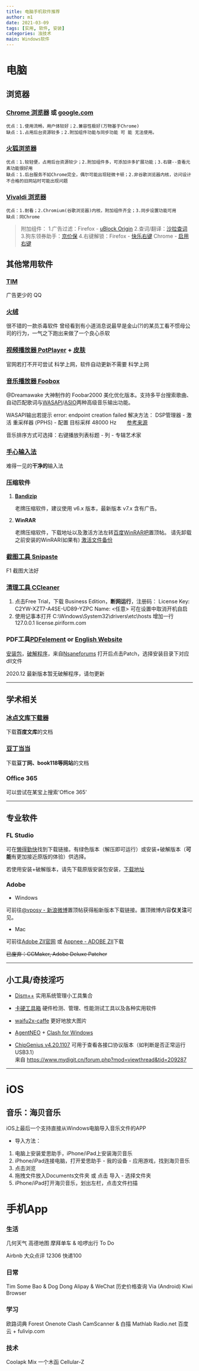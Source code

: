 ```yaml
---
title: 电脑手机软件推荐
author: m1
date: 2021-03-09
tags: [实用, 软件, 安装]
categories: 浊技术
main: Windows软件
---
```

# 电脑

## 浏览器

### [Chrome 浏览器](https://www.google.cn/intl/zh-CN/chrome/) 或 [google.com](https://www.google.com/intl/zh-CN/chrome/)

    优点：1.使用流畅，用户体较好；2.兼容性极好(万物基于Chrome)
    缺点：1.占用后台资源较多；2.附加组件功能与同步功能 可 能 无法使用。

### [火狐浏览器](https://www.mozilla.org/zh-CN/firefox/new/?redirect_source=firefox-com)

    优点：1.较轻便，占用后台资源较少；2.附加组件多，可添加许多扩展功能；3.右键--查看元素功能很好用
    缺点：1.后台服务不如Chrome完全，偶尔可能出现轻微卡顿；2.非谷歌浏览器内核，访问设计不合格的旧网站时可能出现问题

### [Vivaldi 浏览器](https://vivaldi.com/zh-hans/)

    优点：1.耐看；2.Chromium(谷歌浏览器)内核，附加组件齐全；3.同步设置功能可用
    缺点：同Chrome

> 附加组件： 
    1.广告过滤：Firefox - [uBlock Origin](https://addons.mozilla.org/zh-CN/firefox/addon/ublock-origin/) 
    2.查词/翻译：[沙拉查词](https://saladict.crimx.com/) 
    3.狗东领券助手：[京价保](https://jjb.im/)
    4.右键解锁：Firefox - [快乐右键](https://addons.mozilla.org/zh-CN/firefox/addon/%E5%BF%AB%E4%B9%90%E5%8F%B3%E9%94%AE/)  Chrome - [启用右键](https://chrome.google.com/webstore/detail/enable-right-click-for-go/ofgdcdohlhjfdhbnfkikfeakhpojhpgm)

## 其他常用软件

### [TIM](https://office.qq.com/)

广告更少的 QQ

### [火绒](https://www.huorong.cn/)

很不错的一款杀毒软件
<span class="heimu" title="你知道的太多了">曾经看到有小道消息说最早是金山(?)的某员工看不惯母公司的行为，一气之下跑出来做了一个良心杀软</span>

### [视频播放器 PotPlayer](http://potplayer.daum.net/?lang=zh_CN) + [皮肤](modern_x_for_potplayer_update_by_illequal_d9a1sdy.zip)

官网若打不开可尝试 科学上网，软件自动更新不需要 科学上网

### [音乐播放器 Foobox](http://blog.sina.com.cn/s/blog_4c5167670102xhln.html)

@Dreamawake 大神制作的 Foobar2000 美化优化版本。支持多平台搜索歌曲、自动匹配歌词与[WASAPI](https://baike.baidu.com/item/WASAPI/8114771?fr=aladdin)/[ASIO](https://baike.baidu.com/item/ASIO)两种高级音乐输出功能。

WASAPI输出若提示 error: endpoint creation failed 解决方法：
DSP管理器 - 激活 重采样器 (PPHS) - 配置 目标采样 48000 Hz　　[参考来源](https://tieba.baidu.com/p/5431845992)

音乐排序方式可选择：右键播放列表标题 - 列 - 专辑艺术家

### [手心输入法](http://www.xinshuru.com/)

难得一见的**干净的**输入法

### 压缩软件

1. **[Bandizip](http://www.bandisoft.com/bandizip/old/6/)**

    老牌压缩软件，建议使用 v6.x 版本，最新版本 v7.x 含有广告。

2. **WinRAR**

    老牌压缩软件，下载地址以及激活方法左转[百度WinRAR吧](https://tieba.baidu.com/f?kw=winrar)置顶帖。
    请先卸载之前安装的WinRAR(如果有)
    [激活文件备份](rarkey.rar)

### [截图工具 Snipaste](https://zh.snipaste.com/)

F1 截图大法好

### [清理工具 CCleaner](http://www.ccleaner.com/business/ccleaner-business-edition)

1. 点击Free Trial，下载 Business Edition，**断网运行**，注册码：
    License Key: C2YW-XZT7-A4SE-UD89-YZPC
    Name: <任意>
可在设置中取消开机自启
2. 使用记事本打开 C:\Windows\System32\drivers\etc\hosts
增加一行
    127.0.0.1 license.piriform.com

### PDF工具[PDFelement](https://pdf.wondershare.cn) or [English Website](https://pdf.wondershare.com)

[安装包](https://dawn-shadow-a17b.cloudpool.workers.dev/CloudShare/%25E8%25BD%25AF%25E4%25BB%25B6/pdfelement-pro_full5239.exe)，[破解程序](PDFelement_v7.x.x_Patch_v3.5_By_DFoX.exe)，来自[Nsaneforums](https://www.nsaneforums.com/search/?&q=PDFelement&search_and_or=and&sortby=relevancy)
打开后点击Patch，选择安装目录下对应dll文件

2020.12 最新版本暂无破解程序，请勿更新

---

## 学术相关

### [冰点文库下载器](http://www.bingdian001.com/?p=832)

下载**百度文库**的文档

### [豆丁当当](https://www.52pojie.cn/thread-1185880-1-1.html)

下载**豆丁网、book118等网站**的文档

### Office 365

可以尝试在某宝上搜索'Office 365'

---

## 专业软件
### FL Studio

可在[懒得勤快](https://ldqk.org/1373)找到下载链接。有绿色版本（解压即可运行）或安装+破解版本（**可能**有更加接近原版的体验）供选择。

若使用安装+破解版本，请先下载原版安装包安装，[下载地址](https://www.image-line.com/fl-studio-download/)

### Adobe

* Windows

可前往[@vposy - 新浪微博](https://www.weibo.com/vposy)置顶帖获得船新版本下载链接。置顶微博内容**仅关注**可见。

* Mac

可前往[Adobe ZII官网](https://www.adobezii.com) 或 [Appnee - ADOBE ZII](https://free.appnee.com/adobe-zii/)下载

~~已废弃：CCMaker, Adobe Deluxe Patcher~~

---

## 小工具/奇技淫巧

- [Dism++](https://www.chuyu.me/zh-Hans/index.html) 实用系统管理小工具集合

- [卡硬工具箱](http://www.kbtool.cn/) 硬件检测、管理、性能测试工具以及各种实用软件

- [waifu2x-caffe](https://github.com/lltcggie/waifu2x-caffe/releases) 更好地放大图片

- [AgentNEO](https://neoladder.org/) + [Clash for Windows](https://github.com/Fndroid/clash_for_windows_pkg)

- [ChipGenius v4.20.1107](ChipGenius_v4_20_1107_fix.rar)  可用于查看各接口协议版本（如判断是否正常运行USB3.1）  
    来自 https://www.mydigit.cn/forum.php?mod=viewthread&tid=209287

<!-- 
- 问题：AMD集显安装通用驱动后提示驱动程序版本不匹配
解决方法：注册表打开 HKEY_LOCAL_MACHINE\SOFTWARE\AMD\CN ，删除DriverVersion内型号字段，重启
遗留问题：性能百分比显示不正常
-->

---

# iOS
## 音乐：海贝音乐
iOS上最后一个支持直接从Windows电脑导入音乐文件的APP

* 导入方法：
1. 电脑上安装爱思助手，iPhone/iPad上安装海贝音乐
2. iPhone/iPad连接电脑，打开爱思助手 - 我的设备 - 应用游戏，找到海贝音乐
3. 点击浏览
4. 拖拽文件放入Documents文件夹 或 点击 导入 - 选择文件夹
5. iPhone/iPad打开海贝音乐，划出左栏，点击文件扫描

# 手机App

### 生活

几何天气
高德地图
摩拜单车 & 哈啰出行
To Do

Airbnb
大众点评
12306
快递100

### 日常

Tim
Some Bao & Dog Dong
Alipay & WeChat
历史价格查询
Via (Android)
Kiwi Browser

### 学习

欧路词典
Forest
Onenote
Clash
CamScanner & 白描
Mathlab
Radio.net
百度云 + fulivip.com

### 技术

Coolapk
Mix
一个木函
Cellular-Z






